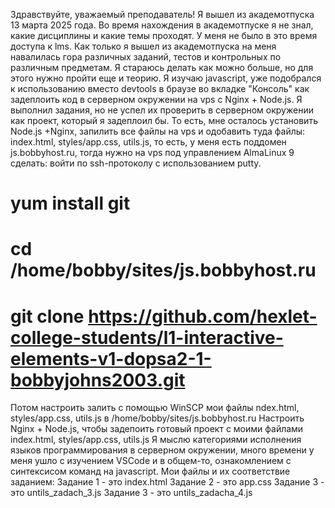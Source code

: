 Здравствуйте, уважаемый преподаватель!
Я вышел из академотпуска 13 марта 2025 года. Во время нахождения в академотпуске я не знал, какие дисциплины и какие темы проходят.
У меня не было в это время доступа к lms.
Как только я вышел из академотпуска на меня навалилась гора различных заданий, тестов и контрольных по различным предметам.
Я стараюсь делать как можно больше, но для этого нужно пройти еще и теорию.
Я изучаю javascript, уже подобрался к использованию вместо devtools в браузе во вкладке "Консоль" как задеплоить код в серверном окружении на vps с Nginx + Node.js.
Я выполнил задания, но не успел их проверить в серверном окружении как проект, который я задеплоил бы.
То есть, мне осталось установить Node.js +Nginx, запилить все файлы на vps и одобавить туда файлы: index.html, styles/app.css, utils.js, то есть,
у меня есть поддомен js.bobbyhost.ru, тогда нужно на vps под управлением AlmaLinux 9 сделать:
войти по ssh-протоколу с использованием putty.
# yum install git
# cd /home/bobby/sites/js.bobbyhost.ru
# git clone https://github.com/hexlet-college-students/l1-interactive-elements-v1-dopsa2-1-bobbyjohns2003.git
Потом настроить залить с помощью WinSCP мои файлы ndex.html, styles/app.css, utils.js в /home/bobby/sites/js.bobbyhost.ru
Настроить Nginx + Node.js, чтобы задепоить готовый проект с моими файлами index.html, styles/app.css, utils.js
Я мыслю категориями исполнения языков программирования в серверном окружении, много времени у меня ушло с изучением VSCode и в общем-то, ознакомлением с синтексисом команд 
на javascript.
Мои файлы и их соответствие заданием:
Задание 1 - это index.html
Задание 2 - это app.css
Задание 3 - это untils_zadach_3.js
Задание 3 - это untils_zadacha_4.js
